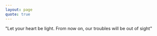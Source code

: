 ```yaml
---
layout: page
quote: true
---
```


"Let your heart be light. From now on, our troubles will be out of sight"










